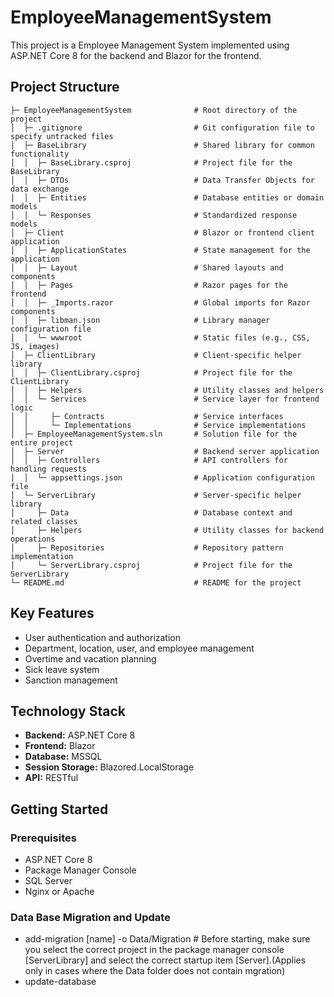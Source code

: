 # EmployeeManagementSystem
This project is a Employee Management System implemented using ASP.NET Core 8 for the backend and Blazor for the frontend. 

## Project Structure
```
├─ EmployeeManagementSystem              # Root directory of the project
│  ├─ .gitignore                         # Git configuration file to specify untracked files
│  ├─ BaseLibrary                        # Shared library for common functionality
│  │  ├─ BaseLibrary.csproj              # Project file for the BaseLibrary
│  │  ├─ DTOs                            # Data Transfer Objects for data exchange
│  │  ├─ Entities                        # Database entities or domain models
│  │  └─ Responses                       # Standardized response models
│  ├─ Client                             # Blazor or frontend client application
│  │  ├─ ApplicationStates               # State management for the application
│  │  ├─ Layout                          # Shared layouts and components
│  │  ├─ Pages                           # Razor pages for the frontend
│  │  ├─ _Imports.razor                  # Global imports for Razor components
│  │  ├─ libman.json                     # Library manager configuration file
│  │  └─ wwwroot                         # Static files (e.g., CSS, JS, images)
│  ├─ ClientLibrary                      # Client-specific helper library
│  │  ├─ ClientLibrary.csproj            # Project file for the ClientLibrary
│  │  ├─ Helpers                         # Utility classes and helpers
│  │  └─ Services                        # Service layer for frontend logic
│  │     ├─ Contracts                    # Service interfaces
│  │     └─ Implementations              # Service implementations
│  ├─ EmployeeManagementSystem.sln       # Solution file for the entire project
│  ├─ Server                             # Backend server application
│  │  ├─ Controllers                     # API controllers for handling requests
│  │  └─ appsettings.json                # Application configuration file
│  └─ ServerLibrary                      # Server-specific helper library
│     ├─ Data                            # Database context and related classes
│     ├─ Helpers                         # Utility classes for backend operations
│     ├─ Repositories                    # Repository pattern implementation
│     └─ ServerLibrary.csproj            # Project file for the ServerLibrary
└─ README.md                             # README for the project
```
## Key Features

- User authentication and authorization
- Department, location, user, and employee management
- Overtime and vacation planning
- Sick leave system
- Sanction management

## Technology Stack

- **Backend:** ASP.NET Core 8
- **Frontend:** Blazor
- **Database:** MSSQL
- **Session Storage:** Blazored.LocalStorage
- **API:** RESTful

## Getting Started

### Prerequisites

- ASP.NET Core 8
- Package Manager Console
- SQL Server
- Nginx or Apache
### Data Base Migration and Update
- add-migration [name] -o Data/Migration # Before starting, make sure you select the correct project in the package manager console [ServerLibrary] and select the correct startup item [Server].(Applies only in cases where the Data folder does not contain mgration)
- update-database 
